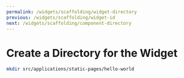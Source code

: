 ```yaml
---
permalink: /widgets/scaffolding/widget-directory
previous: /widgets/scaffolding/widget-id
next: /widgets/scaffolding/component-directory
---
```


# Create a Directory for the Widget

```sh
mkdir src/applications/static-pages/hello-world
```
